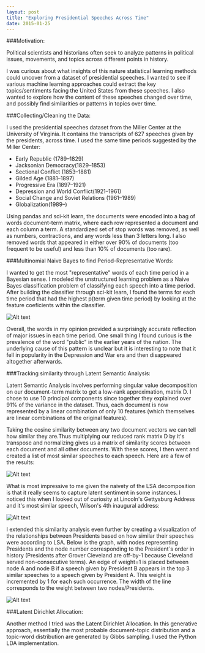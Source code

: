 ```yaml
---
layout: post
title: "Exploring Presidential Speeches Across Time"
date: 2015-01-25
---
```


###Motivation:

Political scientists and historians often seek to analyze patterns in political issues, movements, and topics across different points in history. 

I was curious about what insights of this nature statistical learning methods could uncover from a dataset of presidential speeches. I wanted to see if various machine learning approaches could extract the key topics/sentiments facing the United States from these speeches. I also wanted to explore how the content of these speeches changed over time, and possibly find similarities or patterns in topics over time. 


###Collecting/Cleaning the Data:

I used the presidential speeches dataset from the Miller Center at the University of Virginia. It contains the transcripts of 627 speeches given by the presidents, across time. I used the same time periods suggested by the Miller Center:

* Early Republic (1789–1829)
* Jacksonian Democracy(1829–1853)
* Sectional Conflict (1853–1881)
* Gilded Age (1881–1897)
* Progressive Era (1897–1921)
* Depression and World Conflict(1921–1961)
* Social Change and Soviet Relations (1961–1989)
* Globalization(1989–)

Using pandas and sci-kit learn, the documents were encoded into a bag of words document-term matrix, where each row represented a document and each column a term. A standardized set of stop words was removed, as well as numbers, contractions, and any words less than 3 letters long. I also removed words that appeared in either over 90% of documents (too frequent to be useful) and less than 10% of documents (too rare).


###Multinomial Naive Bayes to find Period-Representative Words:

I wanted to get the most "representative" words of each time period in a Bayesian sense. I modeled the unstructured learning problem as a Naive Bayes classification problem of classifying each speech into a time period. After building the classifier through sci-kit learn, I found the terms for each time period that had the highest p(term given time period) by looking at the feature coeficients within the classifier.

![Alt text](../../img/speeches/nb.png "Most Indicative Words per Time Period") 

Overall, the words in my opinion provided a surprisingly accurate reflection of major issues in each time period. One small thing I found curious is the prevalence of the word "public" in the earlier years of the nation. The underlying cause of this pattern is unclear but it is interesting to note that it fell in popularity in the Depression and War era and then disappeared altogether afterwards.


###Tracking similarity through Latent Semantic Analysis:

Latent Semantic Analysis involves performing singular value decomposition on our document-term matrix to get a low-rank approximation, matrix D. I chose to use 10 principal components since together they explained over 91% of the variance in the dataset. Thus, each document is now represented by a linear combination of only 10 features (which themselves are linear combinations of the original features). 
 
Taking the cosine similarity between any two document vectors we can tell how similar they are.Thus multiplying our reduced rank matrix D by it's transpose and normalizing gives us a matrix of similarity scores between each document and all other documents. With these scores, I then went and created a list of most similar speeches to each speech. Here are a few of the results:

![Alt text](../../img/speeches/lsa_examples.png) 

What is most impressive to me given the naivety of the LSA decomposition is that it really seems to capture latent sentiment in some instances. I noticed this when I looked out of curiosity at Lincoln's Gettysburg Address and it's most similar speech, Wilson's 4th inaugural address:

![Alt text](../../img/speeches/lsa_case.png "Two similar speeches") 

I extended this similarity analysis even further by creating a visualization of the relationships between Presidents based on how similar their speeches were according to LSA.  Below is the graph, with nodes representing Presidents and the node number corresponding to the President`s order in history (Presidents after Grover Cleveland are off-by-1 because Cleveland served non-consecutive terms). An edge of weight=1 is placed between node A and node B if a speech given by President B appears in the top 3 similar speeches to a speech given by President A.  This weight is incremented by 1 for each such occurrence.  The width of the line corresponds to the weight between two nodes/Presidents.

![Alt text](../../img/speeches/lsa_graph.png "Presidential Similarity (LSA)") 

###Latent Dirichlet Allocation:

Another method I tried was the Latent Dirichlet Allocation. In this generative approach, essentially the most probable document-topic distribution and a topic-word distribution are generated by Gibbs sampling. I used the Python LDA implementation.